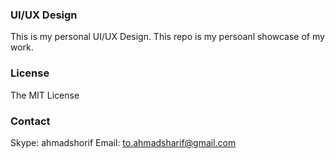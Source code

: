 ### UI/UX Design
This is my personal UI/UX Design. This repo is my persoanl showcase of my work.

### License
The MIT License


### Contact
Skype: ahmadshorif
Email: to.ahmadsharif@gmail.com